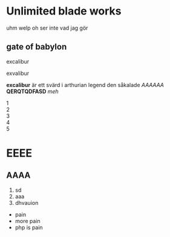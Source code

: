 # Unlimited blade works

uhm welp oh ser inte vad jag gör

## gate of babylon

excalibur

exvalibur

**excalibur** är ett svärd i arthurian legend
den såkalade _AAAAAA_
__QERQTQDFASD__
*meh*

1  
2  
3  
4  
5  

EEEE
====
AAAA
----

1. sd
2. aaa
3. dhvauion

* pain
* more pain
* php is pain
